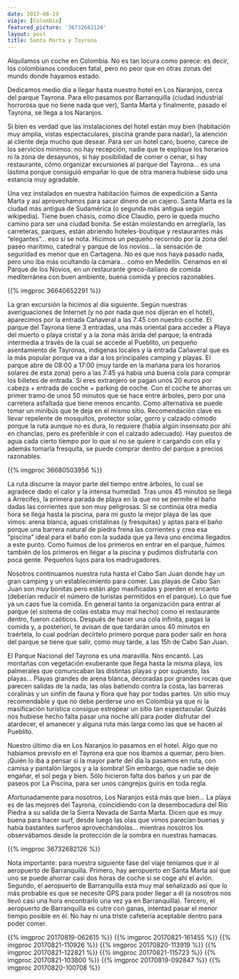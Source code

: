 ```yaml
---
date: 2017-08-19
viaje: [Colombia]
featured_picture: '36732682126'
layout: post
title: Santa Marta y Tayrona
---
```

Alquilamos un coche en Colombia. No es tan locura como parece: es decir, los colombianos conducen fatal, pero no peor que en otras zonas del mundo donde hayamos estado. 

Dedicamos medio día a llegar hasta nuestro hotel en Los Naranjos, cerca del parque Tayrona. Para ello pasamos por Barranquilla (ciudad industrial horrorosa que no tiene nada que ver), Santa Marta y finalmente, pasado el Tayrona, se llega a los Naranjos.

Si bien es verdad que las instalaciones del hotel están muy bien (habitación muy amplia, vistas espectaculares, piscina grande para nadar), la atención al cliente deja mucho que desear. Para ser un hotel caro, bueno, carece de los servicios mínimos: no hay recepción, nadie que te explique los horarios ni la zona de desayunos, si hay posibilidad de comer o cenar, si hay restaurante, cómo organizar excursiones al parque del Tayrona… es una lástima porque consiguió empañar lo que de otra manera hubiese sido una estancia muy agradable.

Una vez instalados en nuestra habitación fuimos de expedición a Santa Marta y así aprovechamos para sacar dinero de un cajero. Santa Marta es la ciudad más antigua de Sudamérica (o segunda más antigua según wikipedia). Tiene buen chasis, como dice Claudio, pero le queda mucho camino para ser una ciudad bonita. Se están molestando en arreglarla, las carreteras, parques, están abriendo hoteles-boutique y restaurantes más “elegantes”... eso sí se nota. Hicimos un pequeño recorrido por la zona del paseo marítimo, catedral y parque de los novios… la sensación de seguridad es menor que en Cartagena. No es que nos haya pasado nada, pero uno iba más ocultando la cámara… como en Medellín. Cenamos en el Parque de los Novios, en un restaurante greco-italiano de comida mediterránea con buen ambiente, buena comida y precios razonables.

{{% imgproc 36640652291 %}}

La gran excursión la hicimos al día siguiente. Según nuestras averiguaciones de Internet (y no por nada que nos dijeran en el hotel), aparecimos por la entrada Cañaveral a las 7:45 con nuestro coche. El parque del Tayrona tiene 3 entradas, una más oriental para acceder a Playa del muerto o playa cristal y a la zona más árida del parque; la entrada intermedia a través de la cual se accede al Pueblito, un pequeño asentamiento de Tayronas, indígenas locales y la entrada Cañaveral que es la más popular porque va a dar a los principales camping y playas. El parque abre de 08:00 a 17:00 (muy tarde en la mañana para los horarios solares de esta zona) pero a las 7:45 ya había una buena cola para comprar los billetes de entrada. Si eres extranjero se pagan unos 20 euros por cabeza + entrada de coche + parking de coche. Con el coche te ahorras un primer tramo de unos 50 minutos que se hace entre árboles, pero por una carretera asfaltada que tiene menos encanto. Como alternativa se puede tomar un minibús que te deja en el mismo sitio. Recomendación clave es llevar repelente de mosquitos, protector solar, gorro y calzado cómodo porque la ruta aunque no es dura, lo requiere (había algún insensato por ahí en chanclas, pero es preferible ir con el calzado adecuado). Hay puestos de agua cada cierto tiempo por lo que si no se quiere ir cargando con ella y además tomarla fresquita, se puede comprar dentro del parque a precios razonables.

{{% imgproc 36680503956 %}}

La ruta discurre la mayor parte del tiempo entre árboles, lo cual se agradece dado el calor y la intensa humedad. Tras unos 45 minutos se llega a Arrecifes, la primera parada de playa en la que no se permite el baño dadas las corrientes que son muy peligrosas. Si se continúa otra media hora se llega hasta la piscina, para mi gusto la mejor playa de las que vimos: arena blanca, aguas cristalinas (y fresquitas) y aptas para el baño porque una barrera natural de piedra frena las corrientes y crea esa “piscina” ideal para el baño con la sudada que ya lleva uno encima llegados a este punto. Como fuimos de los primeros en entrar en el parque, fuimos también de los primeros en llegar a la piscina y pudimos disfrutarla con poca gente. Pequeños lujos para los madrugadores.

Nosotros continuamos nuestra ruta hasta el Cabo San Juan donde hay un gran camping y un establecimiento para comer. Las playas de Cabo San Juan son muy bonitas pero están algo masificadas y pierden el encanto (deberían reducir el número de turistas permitidos en el parque). Lo que fue ya un caos fue la comida. En general tanto la organización para entrar al parque (el sistema de colas estaba muy mal hecho) como el restaurante dentro, fueron caóticos. Después de hacer una cola infinita, pagas la comida y, a posteriori, te avisan de que tardarán unos 40 minutos en traértela, lo cual podrían decírtelo primero porque para poder salir en hora del parque se tiene que salir, como muy tarde, a las 15h de Cabo San Juan.

El Parque Nacional del Tayrona es una maravilla. Nos encantó. Las montañas con vegetación exuberante que llega hasta la misma playa, los palmerales que comunicaban las distintas playas y por supuesto, las playas… Playas grandes de arena blanca, decoradas por grandes rocas que parecen salidas de la nada, las olas batiendo contra la costa, las barreras coralinas y un sinfín de fauna y flora que hay por todas partes. Un sitio muy recomendable y que no debe perderse uno en Colombia ya que ni la masificación turística consigue estropear un sitio tan espectacular. Quizás nos hubiese hecho falta pasar una noche allí para poder disfrutar del atardecer, el amanecer y alguna ruta más larga como las que se hacen al Pueblito.

Nuestro último día en Los Naranjos lo pasamos en el hotel. Algo que no habíamos previsto en el Tayrona era que nos íbamos a quemar, pero bien. ¡Quién lo iba a pensar si la mayor parte del día la pasamos en ruta, con camisa y pantalón largos y a la sombra! Sin embargo, que nadie se deje engañar, el sol pega y bien. Sólo hicieron falta dos baños y un par de paseos por La Piscina, para ser unos cangrejos guiris en toda regla.

Afortunadamente para nosotros, Los Naranjos está más que bien… La playa es de las mejores del Tayrona, coincidiendo con la desembocadura del Rio Piedra a su salida de la Sierra Nevada de Santa Marta. Dicen que es muy buena para hacer surf, desde luego las olas que vimos parecían buenas y había bastantes surferos aprovechándolas… mientras nosotros los observábamos desde la protección de la sombra en nuestras hamacas.

{{% imgproc 36732682126 %}}

Nota importante: para nuestra siguiente fase del viaje teníamos que ir al aeropuerto de Barranquilla. Primero, hay aeropuerto en Santa Marta así que uno se puede ahorrar casi dos horas de coche si se coge ahí el avión. Segundo, el aeropuerto de Barranquilla está muy mal señalizado así que lo más probable es que se necesite GPS para poder llegar a él (a nosotros nos llevó casi una hora encontrarlo una vez ya en Barranquilla). Tercero, el aeropuerto de Barranquilla es cutre con ganas, intentad pasar el menor tiempo posible en él. No hay ni una triste cafetería aceptable dentro para poder comer.

{{% imgproc 20170819-062615 %}}
{{% imgproc 20170821-161455 %}}
{{% imgproc 20170821-110926 %}}
{{% imgproc 20170820-113919 %}}
{{% imgproc 20170821-122821 %}}
{{% imgproc 20170821-115723 %}}
{{% imgproc 20170821-103800 %}}
{{% imgproc 20170819-092847 %}}
{{% imgproc 20170820-100708 %}}